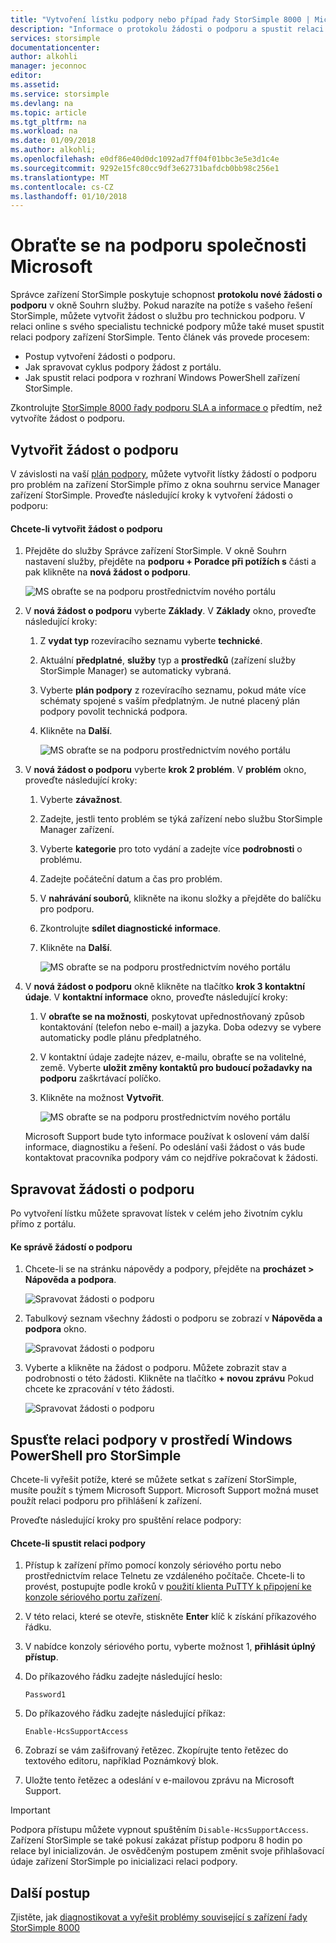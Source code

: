 ```yaml
---
title: "Vytvoření lístku podpory nebo případ řady StorSimple 8000 | Microsoft Docs"
description: "Informace o protokolu žádosti o podporu a spustit relaci podporu ve vašem zařízení řady StorSimple 8000."
services: storsimple
documentationcenter: 
author: alkohli
manager: jeconnoc
editor: 
ms.assetid: 
ms.service: storsimple
ms.devlang: na
ms.topic: article
ms.tgt_pltfrm: na
ms.workload: na
ms.date: 01/09/2018
ms.author: alkohli;
ms.openlocfilehash: e0df86e40d0dc1092ad7ff04f01bbc3e5e3d1c4e
ms.sourcegitcommit: 9292e15fc80cc9df3e62731bafdcb0bb98c256e1
ms.translationtype: MT
ms.contentlocale: cs-CZ
ms.lasthandoff: 01/10/2018
---
```

# <a name="contact-microsoft-support"></a>Obraťte se na podporu společnosti Microsoft

Správce zařízení StorSimple poskytuje schopnost **protokolu nové žádosti o podporu** v okně Souhrn služby. Pokud narazíte na potíže s vašeho řešení StorSimple, můžete vytvořit žádost o službu pro technickou podporu. V relaci online s svého specialistu technické podpory může také muset spustit relaci podpory zařízení StorSimple. Tento článek vás provede procesem:

* Postup vytvoření žádosti o podporu.
* Jak spravovat cyklus podpory žádost z portálu.
* Jak spustit relaci podpora v rozhraní Windows PowerShell zařízení StorSimple.

Zkontrolujte [StorSimple 8000 řady podporu SLA a informace o](https://msdn.microsoft.com/library/mt433077.aspx) předtím, než vytvoříte žádost o podporu.

## <a name="create-a-support-request"></a>Vytvořit žádost o podporu

V závislosti na vaší [plán podpory](https://azure.microsoft.com/support/plans/), můžete vytvořit lístky žádostí o podporu pro problém na zařízení StorSimple přímo z okna souhrnu service Manager zařízení StorSimple. Proveďte následující kroky k vytvoření žádosti o podporu:

#### <a name="to-create-a-support-request"></a>Chcete-li vytvořit žádost o podporu

1. Přejděte do služby Správce zařízení StorSimple. V okně Souhrn nastavení služby, přejděte na **podporu + Poradce při potížích s** části a pak klikněte na **nová žádost o podporu**.
     
    ![MS obraťte se na podporu prostřednictvím nového portálu](./media/storsimple-8000-contact-microsoft-support/contactsupport1.png)
   
2. V **nová žádost o podporu** vyberte **Základy**. V **Základy** okno, proveďte následující kroky:
   1. Z **vydat typ** rozevíracího seznamu vyberte **technické**.
   2. Aktuální **předplatné**, **služby** typ a **prostředků** (zařízení služby StorSimple Manager) se automaticky vybraná. 
   3. Vyberte **plán podpory** z rozevíracího seznamu, pokud máte více schématy spojené s vaším předplatným. Je nutné placený plán podpory povolit technická podpora.
   4. Klikněte na **Další**.

       ![MS obraťte se na podporu prostřednictvím nového portálu](./media/storsimple-8000-contact-microsoft-support/contactsupport2.png)

3. V **nová žádost o podporu** vyberte **krok 2 problém**. V **problém** okno, proveďte následující kroky:
    
    1. Vyberte **závažnost**.
    2. Zadejte, jestli tento problém se týká zařízení nebo službu StorSimple Manager zařízení.
    3. Vyberte **kategorie** pro toto vydání a zadejte více **podrobnosti** o problému.
    4. Zadejte počáteční datum a čas pro problém.
    5. V **nahrávání souborů**, klikněte na ikonu složky a přejděte do balíčku pro podporu.
    6. Zkontrolujte **sdílet diagnostické informace**.
    7. Klikněte na **Další**.

       ![MS obraťte se na podporu prostřednictvím nového portálu](./media/storsimple-8000-contact-microsoft-support/contactsupport3.png) 

4. V **nová žádost o podporu** okně klikněte na tlačítko **krok 3 kontaktní údaje**. V **kontaktní informace** okno, proveďte následující kroky:

    1. V **obraťte se na možnosti**, poskytovat upřednostňovaný způsob kontaktování (telefon nebo e-mail) a jazyka. Doba odezvy se vybere automaticky podle plánu předplatného.
    2. V kontaktní údaje zadejte název, e-mailu, obraťte se na volitelné, země. Vyberte **uložit změny kontaktů pro budoucí požadavky na podporu** zaškrtávací políčko.
    3. Klikněte na možnost **Vytvořit**.
   
        ![MS obraťte se na podporu prostřednictvím nového portálu](./media/storsimple-8000-contact-microsoft-support/contactsupport5.png)   

    Microsoft Support bude tyto informace používat k oslovení vám další informace, diagnostiku a řešení.
Po odeslání vaši žádost o vás bude kontaktovat pracovníka podpory vám co nejdříve pokračovat k žádosti.

## <a name="manage-a-support-request"></a>Spravovat žádosti o podporu

Po vytvoření lístku můžete spravovat lístek v celém jeho životním cyklu přímo z portálu.

#### <a name="to-manage-your-support-requests"></a>Ke správě žádostí o podporu

1. Chcete-li se na stránku nápovědy a podpory, přejděte na **procházet > Nápověda a podpora**.

    ![Spravovat žádosti o podporu](./media/storsimple-8000-contact-microsoft-support/managesupport1.png)

2. Tabulkový seznam všechny žádosti o podporu se zobrazí v **Nápověda a podpora** okno.

    ![Spravovat žádosti o podporu](./media/storsimple-8000-contact-microsoft-support/managesupport2.png)

3. Vyberte a klikněte na žádost o podporu. Můžete zobrazit stav a podrobnosti o této žádosti. Klikněte na tlačítko **+ novou zprávu** Pokud chcete ke zpracování v této žádosti.

    ![Spravovat žádosti o podporu](./media/storsimple-8000-contact-microsoft-support/managesupport3.png)

## <a name="start-a-support-session-in-windows-powershell-for-storsimple"></a>Spusťte relaci podpory v prostředí Windows PowerShell pro StorSimple

Chcete-li vyřešit potíže, které se můžete setkat s zařízení StorSimple, musíte použít s týmem Microsoft Support. Microsoft Support možná muset použít relaci podporu pro přihlášení k zařízení.

Proveďte následující kroky pro spuštění relace podpory:

#### <a name="to-start-a-support-session"></a>Chcete-li spustit relaci podpory

1. Přístup k zařízení přímo pomocí konzoly sériového portu nebo prostřednictvím relace Telnetu ze vzdáleného počítače. Chcete-li to provést, postupujte podle kroků v [použití klienta PuTTY k připojení ke konzole sériového portu zařízení](storsimple-8000-deployment-walkthrough-u2.md#use-putty-to-connect-to-the-device-serial-console).
2. V této relaci, které se otevře, stiskněte **Enter** klíč k získání příkazového řádku.
3. V nabídce konzoly sériového portu, vyberte možnost 1, **přihlásit úplný přístup**.
4. Do příkazového řádku zadejte následující heslo:
   
    `Password1`
5. Do příkazového řádku zadejte následující příkaz:
   
    `Enable-HcsSupportAccess`
6. Zobrazí se vám zašifrovaný řetězec. Zkopírujte tento řetězec do textového editoru, například Poznámkový blok.
7. Uložte tento řetězec a odeslání v e-mailovou zprávu na Microsoft Support.

> [!IMPORTANT]
> Podpora přístupu můžete vypnout spuštěním `Disable-HcsSupportAccess`. Zařízení StorSimple se také pokusí zakázat přístup podporu 8 hodin po relace byl inicializován. Je osvědčeným postupem změnit svoje přihlašovací údaje zařízení StorSimple po inicializaci relaci podpory.


## <a name="next-steps"></a>Další postup

Zjistěte, jak [diagnostikovat a vyřešit problémy související s zařízení řady StorSimple 8000](storsimple-8000-troubleshoot-deployment.md)

